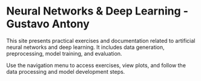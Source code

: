 
# Neural Networks & Deep Learning - Gustavo Antony

This site presents practical exercises and documentation related to artificial neural networks and deep learning. It includes data generation, preprocessing, model training, and evaluation.

Use the navigation menu to access exercises, view plots, and follow the data processing and model development steps.
